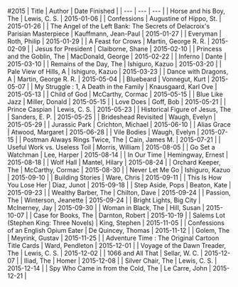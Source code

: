 #2015
| Title | Author | Date Finished |
| --- | --- | --- |
| Horse and his Boy, The | Lewis, C. S. | 2015-01-06 |
| Confessions | Augustine of Hippo, St. | 2015-01-26 |
| The Angel of the Left Bank: The Secrets of Delacroix's Parisian Masterpiece | Kauffmann, Jean-Paul | 2015-01-27 |
| Everyman | Roth, Philip | 2015-01-29 |
| A Feast for Crows | Martin, George R. R. | 2015-02-09 |
| Jesus for President | Claiborne, Shane | 2015-02-10 |
| Princess and the Goblin, The | MacDonald, George | 2015-02-22 |
| Inferno | Dante | 2015-03-10 |
| Remains of the Day, The | Ishiguro, Kazuo | 2015-03-20 |
| Pale View of Hills, A | Ishiguro, Kazuo | 2015-03-23 |
| Dance with Dragons, A | Martin, George R. R. | 2015-05-04 |
| Bluebeard | Vonnegut, Kurt | 2015-05-07 |
| My Struggle : 1, A Death in the Family | Knausgaard, Karl Ove | 2015-05-13 |
| Child of God | McCarthy, Cormac | 2015-05-15 |
| Blue Like Jazz | Miller, Donald | 2015-05-15 |
| Love Does | Goff, Bob | 2015-05-21 |
| Prince Caspian | Lewis, C. S. | 2015-05-23 |
| Historical Figure of Jesus, The | Sanders, E. P.  | 2015-05-25 |
| Brideshead Revisited | Waugh, Evelyn | 2015-05-29 |
| Jurassic Park | Crichton, Michael | 2015-06-10 |
| Alias Grace | Atwood, Margaret | 2015-06-28 |
| Vile Bodies | Waugh, Evelyn | 2015-07-15 |
| Postman Always Rings Twice, The | Cain, James M. | 2015-07-21 |
| Useful Work vs. Useless Toil | Morris, William | 2015-08-05 |
| Go Set a Watchman | Lee, Harper | 2015-08-14 |
| In Our Time | Hemingway, Ernest | 2015-08-18 |
| Wolf Hall | Mantel, Hilary | 2015-08-24 |
| Orchard Keeper, The | McCarthy, Cormac | 2015-08-30 |
| Never Let Me Go | Ishiguro, Kazuo | 2015-09-10 |
| Building Stories | Ware, Chris | 2015-09-11 |
| This Is How You Lose Her | Diaz, Junot | 2015-09-18 |
| Step Aside, Pops | Beaton, Kate | 2015-09-23 |
| Wealthy Barber, The | Chilton, Dave | 2015-09-24 |
| Passion, The | Winterson, Jeanette | 2015-09-24 |
| Bright Lights, Big City | McInerney, Jay | 2015-09-30 |
| Woman in Black, The | Hill, Susan | 2015-10-07 |
| Case for Books, The | Darnton, Robert | 2015-10-19 |
| Salems Lot (Stephen King: Three Novels) | King, Stephen | 2015-11-05 |
| Confessions of an English Opium Eater | De Quincey, Thomas | 2015-11-12 |
| Golem, The | Meyrink, Gustav | 2015-11-25 |
| Adventure Time : The Original Cartoon Title Cards | Ward, Pendleton | 2015-12-01 |
| Voyage of the Dawn Treader, The | Lewis, C. S. | 2015-12-02 |
| 1066 and All That | Sellar, W. C. | 2015-12-07 |
| Iliad, The | Homer | 2015-12-08 |
| Silver Chair, The | Lewis, C. S. | 2015-12-14 |
| Spy Who Came in from the Cold, The | Le Carre, John | 2015-12-21 |